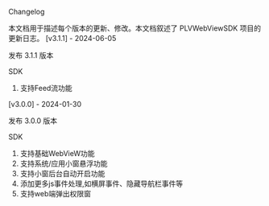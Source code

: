 Changelog

本文档用于描述每个版本的更新、修改。本文档叙述了 PLVWebViewSDK 项目的更新日志。
[v3.1.1] - 2024-06-05

发布 3.1.1 版本

SDK
1. 支持Feed流功能

[v3.0.0] - 2024-01-30

发布 3.0.0 版本

SDK
1. 支持基础WebVieW功能
2. 支持系统/应用小窗悬浮功能
3. 支持小窗后台自动开启功能
4. 添加更多js事件处理,如横屏事件、隐藏导航栏事件等
5. 支持web端弹出权限窗
